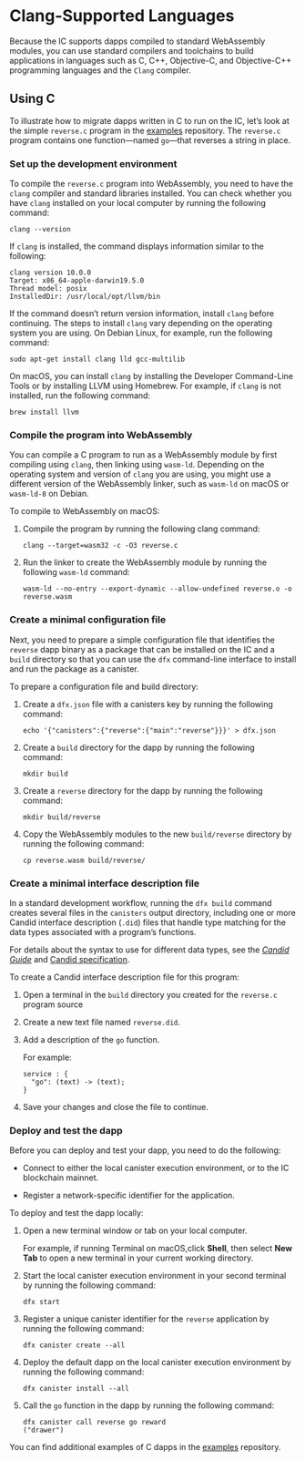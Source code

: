 # Clang-Supported Languages

Because the IC supports dapps compiled to standard WebAssembly modules, you can use standard compilers and toolchains to build applications in languages such as C, C++, Objective-C, and Objective-C++ programming languages and the `Clang` compiler.

## Using C

To illustrate how to migrate dapps written in C to run on the IC, let’s look at the simple `reverse.c` program in the [examples](https://github.com/dfinity/examples/tree/master/c) repository. The `reverse.c` program contains one function—named `go`—that reverses a string in place.

### Set up the development environment

To compile the `reverse.c` program into WebAssembly, you need to have the `clang` compiler and standard libraries installed. You can check whether you have `clang` installed on your local computer by running the following command:

    clang --version

If `clang` is installed, the command displays information similar to the following:

    clang version 10.0.0
    Target: x86_64-apple-darwin19.5.0
    Thread model: posix
    InstalledDir: /usr/local/opt/llvm/bin

If the command doesn’t return version information, install `clang` before continuing. The steps to install `clang` vary depending on the operating system you are using. On Debian Linux, for example, run the following command:

    sudo apt-get install clang lld gcc-multilib

On macOS, you can install `clang` by installing the Developer Command-Line Tools or by installing LLVM using Homebrew. For example, if `clang` is not installed, run the following command:

    brew install llvm

### Compile the program into WebAssembly

You can compile a C program to run as a WebAssembly module by first compiling using `clang`, then linking using `wasm-ld`. Depending on the operating system and version of `clang` you are using, you might use a different version of the WebAssembly linker, such as `wasm-ld` on macOS or `wasm-ld-8` on Debian.

To compile to WebAssembly on macOS:

1.  Compile the program by running the following clang command:

        clang --target=wasm32 -c -O3 reverse.c

2.  Run the linker to create the WebAssembly module by running the following `wasm-ld` command:

        wasm-ld --no-entry --export-dynamic --allow-undefined reverse.o -o reverse.wasm

### Create a minimal configuration file

Next, you need to prepare a simple configuration file that identifies the `reverse` dapp binary as a package that can be installed on the IC and a `build` directory so that you can use the `dfx` command-line interface to install and run the package as a canister.

To prepare a configuration file and build directory:

1.  Create a `dfx.json` file with a canisters key by running the following command:

        echo '{"canisters":{"reverse":{"main":"reverse"}}}' > dfx.json

2.  Create a `build` directory for the dapp by running the following command:

        mkdir build

3.  Create a `reverse` directory for the dapp by running the following command:

        mkdir build/reverse

4.  Copy the WebAssembly modules to the new `build/reverse` directory by running the following command:

        cp reverse.wasm build/reverse/

### Create a minimal interface description file

In a standard development workflow, running the `dfx build` command creates several files in the `canisters` output directory, including one or more Candid interface description (`.did`) files that handle type matching for the data types associated with a program’s functions.

For details about the syntax to use for different data types, see the [*Candid Guide*](/developer-docs/backend/candid/index.md) and [Candid specification](https://github.com/dfinity/candid/tree/master/spec).

To create a Candid interface description file for this program:

1.  Open a terminal in the `build` directory you created for the `reverse.c` program source

2.  Create a new text file named `reverse.did`.

3.  Add a description of the `go` function.

    For example:

        service : {
          "go": (text) -> (text);
        }

4.  Save your changes and close the file to continue.

### Deploy and test the dapp

Before you can deploy and test your dapp, you need to do the following:

-   Connect to either the local canister execution environment, or to the IC blockchain mainnet.

-   Register a network-specific identifier for the application.

To deploy and test the dapp locally:

1.  Open a new terminal window or tab on your local computer.

    For example, if running Terminal on macOS,click **Shell**, then select **New Tab** to open a new terminal in your current working directory.

2.  Start the local canister execution environment in your second terminal by running the following command:

        dfx start

3.  Register a unique canister identifier for the `reverse` application by running the following command:

        dfx canister create --all

4.  Deploy the default dapp on the local canister execution environment by running the following command:

        dfx canister install --all

5.  Call the `go` function in the dapp by running the following command:

        dfx canister call reverse go reward
        ("drawer")

You can find additional examples of C dapps in the [examples](https://github.com/dfinity/examples/tree/master/c) repository.
